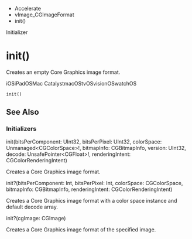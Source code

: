 

- Accelerate
- vImage_CGImageFormat
-  init() 

Initializer

# init()

Creates an empty Core Graphics image format.

iOSiPadOSMac CatalystmacOStvOSvisionOSwatchOS

``` source
init()
```

## See Also

### Initializers

init(bitsPerComponent: UInt32, bitsPerPixel: UInt32, colorSpace: Unmanaged&lt;CGColorSpace>!, bitmapInfo: CGBitmapInfo, version: UInt32, decode: UnsafePointer&lt;CGFloat>!, renderingIntent: CGColorRenderingIntent)

Creates a Core Graphics image format.

init?(bitsPerComponent: Int, bitsPerPixel: Int, colorSpace: CGColorSpace, bitmapInfo: CGBitmapInfo, renderingIntent: CGColorRenderingIntent)

Creates a Core Graphics image format with a color space instance and default decode array.

init?(cgImage: CGImage)

Creates a Core Graphics image format of the specified image.

